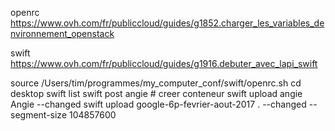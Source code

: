 openrc https://www.ovh.com/fr/publiccloud/guides/g1852.charger_les_variables_denvironnement_openstack

swift https://www.ovh.com/fr/publiccloud/guides/g1916.debuter_avec_lapi_swift

source /Users/tim/programmes/my_computer_conf/swift/openrc.sh
cd desktop
swift list
swift post angie # creer conteneur
swift upload angie Angie --changed
swift upload google-6p-fevrier-aout-2017 . --changed --segment-size 104857600
